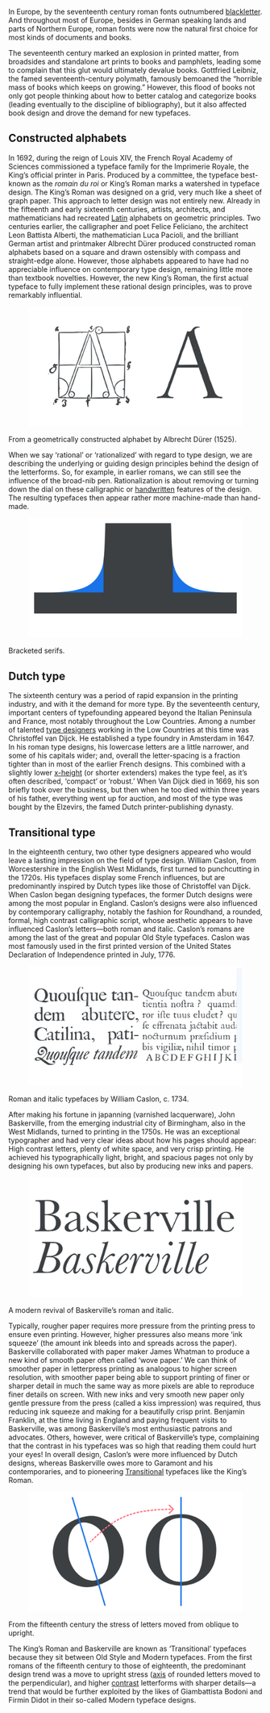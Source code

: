 In Europe, by the seventeenth century roman fonts outnumbered [blackletter](/glossary/blackletter). And throughout most of Europe, besides in German speaking lands and parts of Northern Europe, roman fonts were now the natural first choice for most kinds of documents and books.

The seventeenth century marked an explosion in printed matter, from broadsides and standalone art prints to books and pamphlets, leading some to complain that this glut would ultimately devalue books. Gottfried Leibniz, the famed seventeenth-century polymath, famously bemoaned the “horrible mass of books which keeps on growing.” However, this flood of books not only got people thinking about how to better catalog and categorize books (leading eventually to the discipline of bibliography), but it also affected book design and drove the demand for new typefaces.

## Constructed alphabets

In 1692, during the reign of Louis XIV, the French Royal Academy of Sciences  commissioned a typeface family for the Imprimerie Royale, the King’s official printer in Paris. Produced by a committee, the typeface best-known as the _romain du roi_ or King’s Roman marks a watershed in typeface design. The King’s Roman was designed on a grid, very much like a sheet of graph paper. This approach to letter design was not entirely new. Already in the fifteenth and early sixteenth centuries, artists, architects, and mathematicians had recreated [Latin](/glossary/latin) alphabets on geometric principles. Two centuries earlier, the calligrapher and poet Felice Feliciano, the architect Leon Battista Alberti, the mathematician Luca Pacioli, and the brilliant German artist and printmaker Albrecht Dürer produced constructed roman alphabets based on a square and drawn ostensibly with compass and straight-edge alone. However, those alphabets appeared to have had no appreciable influence on contemporary type design, remaining little more than textbook novelties. However, the new King’s Roman, the first actual typeface to fully implement these rational design principles, was to prove remarkably influential.

<figure>

![INSERT_ALT](images/GFKhistoftype3.svg)

</figure>

<figcaption>From a geometrically constructed alphabet by Albrecht Dürer (1525).</figcaption>

When we say ‘rational’ or ‘rationalized’ with regard to type design, we are describing the underlying or guiding design principles behind the design of the letterforms. So, for example, in earlier romans, we can still see the influence of the broad-nib pen. Rationalization is about removing or turning down the dial on these calligraphic or [handwritten](/glossary/handwriting) features of the design. The resulting typefaces then appear rather more machine-made than hand-made.

<figure>

![INSERT_ALT](images/GFKhistoftype3_bracketedserifs.svg)

</figure>

<figcaption>Bracketed serifs.</figcaption>

## Dutch type

The sixteenth century was a period of rapid expansion in the printing industry, and with it the demand for more type. By the seventeenth century, important centers of typefounding appeared beyond the Italian Peninsula and France, most notably throughout the Low Countries. Among a number of talented [type designers](/glossary/type_designer) working in the Low Countries at this time was Christoffel van Dijck. He established a type foundry in Amsterdam in 1647. In his roman type designs, his lowercase letters are a little narrower, and some of his capitals wider; and, overall the letter-spacing is a fraction tighter than in most of the earlier French designs. This combined with a slightly lower [x-height](/glossary/x_height) (or shorter extenders) makes the type feel, as it’s often described, ‘compact’ or ‘robust.’ When Van Dijck died in 1669, his son briefly took over the business, but then when he too died within three years of his father, everything went up for auction, and most of the type was bought by the Elzevirs, the famed Dutch printer-publishing dynasty.

## Transitional type

In the eighteenth century, two other type designers appeared who would leave a lasting impression on the field of type design. William Caslon, from Worcestershire in the English West Midlands, first turned to punchcutting in the 1720s. His typefaces display some French influences, but are predominantly inspired by Dutch types like those of Christoffel van Dijck. When Caslon began designing typefaces, the former Dutch designs were among the most popular in England. Caslon’s designs were also influenced by contemporary calligraphy, notably the fashion for Roundhand, a rounded, formal, high contrast calligraphic script, whose aesthetic appears to have influenced Caslon’s letters—both roman and italic. Caslon’s romans are among the last of the great and popular Old Style typefaces. Caslon was most famously used in the first printed version of the United States Declaration of Independence printed in July, 1776.

<figure>

![INSERT_ALT](images/GFKmetaltype3_romananditalicofwilliamcaslon.svg)

</figure>

<figcaption>Roman and italic typefaces by William Caslon, c. 1734.</figcaption>

After making his fortune in japanning (varnished lacquerware), John Baskerville, from the emerging industrial city of Birmingham, also in the West Midlands, turned to printing in the 1750s. He was an exceptional typographer and had very clear ideas about how his pages should appear: High contrast letters, plenty of white space, and very crisp printing. He achieved his typographically light, bright, and spacious pages not only by designing his own typefaces, but also by producing new inks and papers.

<figure>

![INSERT_ALT](images/GFKhistoftype3_baskerville.svg)

</figure>

<figcaption>A modern revival of Baskerville’s roman and italic.</figcaption>

Typically, rougher paper requires more pressure from the printing press to ensure even printing. However, higher pressures also means more ‘ink squeeze’ (the amount ink bleeds into and spreads across the paper). Baskerville collaborated with paper maker James Whatman to produce a new kind of smooth paper often called ‘wove paper.’ We can think of smoother paper in letterpress printing as analogous to higher screen resolution, with smoother paper being able to support printing of finer or sharper detail in much the same way as more pixels are able to reproduce finer details on screen. With new inks and very smooth new paper only gentle pressure from the press (called a kiss impression) was required, thus reducing ink squeeze and making for a beautifully crisp print. Benjamin Franklin, at the time living in England and paying frequent visits to Baskerville, was among Baskerville’s most enthusiastic patrons and advocates. Others, however, were critical of Baskerville’s type, complaining that the contrast in his typefaces was so high that reading them could hurt your eyes! In overall design, Caslon’s were more influenced by Dutch designs, whereas Baskerville owes more to Garamont and his contemporaries, and to pioneering [Transitional](/glossary/transitional_neo_classical) typefaces like the King’s Roman. 

<figure>

![INSERT_ALT](images/GFKhistoftype3_evolutionofstress.svg)

</figure>

<figcaption>From the fifteenth century the stress of letters moved from oblique to upright.</figcaption>

The King’s Roman and Baskerville are known as ‘Transitional’ typefaces because they sit between Old Style and Modern typefaces. From the first romans of the fifteenth century to those of eighteenth, the predominant design trend was a move to upright stress ([axis](/glossary/axis_in_type_design) of rounded letters moved to the perpendicular), and higher [contrast](/glossary/contrast) letterforms with sharper details—a trend that would be further exploited by the likes of Giambattista Bodoni and Firmin Didot in their so-called Modern typeface designs.
